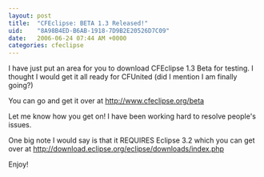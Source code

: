 ```yaml
---
layout: post
title:  "CFEclipse: BETA 1.3 Released!"
uid:	"8A98B4ED-B6AB-1918-7D9B2E20526D7C09"
date:   2006-06-24 07:44 AM +0000
categories: cfeclipse
---
```

I have just put an area for you to download CFEclipse 1.3 Beta for testing. I thought I would get it all ready for CFUnited (did I mention I am finally going?)

You can go and get it over at <a href="http://www.cfeclipse.org/beta">http://www.cfeclipse.org/beta</a>

Let me know how you get on! I have been working hard to resolve people's issues.

One big note I would say is that it REQUIRES Eclipse 3.2  which you can get over at <a href="http://download.eclipse.org/eclipse/downloads/index.php">http://download.eclipse.org/eclipse/downloads/index.php</a>

Enjoy!